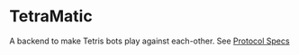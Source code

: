 # TetraMatic

A backend to make Tetris bots play against each-other.
See [Protocol Specs](protocol-spec/0000-overview.md)
